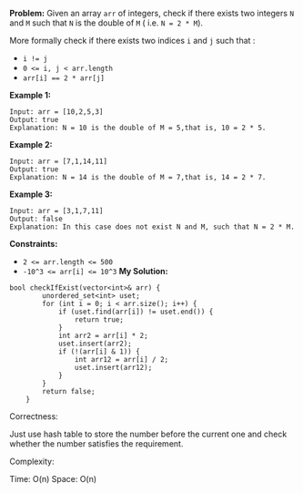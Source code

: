 **Problem:**
Given an array `arr` of integers, check if there exists two integers `N` and `M` such that `N` is the double of `M` ( i.e. `N = 2 * M`).

More formally check if there exists two indices `i` and `j` such that :

- `i != j`
- `0 <= i, j < arr.length`
- `arr[i] == 2 * arr[j]`

 

**Example 1:**

```
Input: arr = [10,2,5,3]
Output: true
Explanation: N = 10 is the double of M = 5,that is, 10 = 2 * 5.
```

**Example 2:**

```
Input: arr = [7,1,14,11]
Output: true
Explanation: N = 14 is the double of M = 7,that is, 14 = 2 * 7.
```

**Example 3:**

```
Input: arr = [3,1,7,11]
Output: false
Explanation: In this case does not exist N and M, such that N = 2 * M.
```

 

**Constraints:**

- `2 <= arr.length <= 500`
- `-10^3 <= arr[i] <= 10^3`
**My Solution:**
```
bool checkIfExist(vector<int>& arr) {
        unordered_set<int> uset;
        for (int i = 0; i < arr.size(); i++) {
            if (uset.find(arr[i]) != uset.end()) {
                return true;
            }
            int arr2 = arr[i] * 2;
            uset.insert(arr2);
            if (!(arr[i] & 1)) {
                int arr12 = arr[i] / 2;
                uset.insert(arr12);
            }
        }
        return false;
    }
```
Correctness:

Just use hash table to store the number before the current one and check whether the number satisfies the requirement.

Complexity:

Time: O(n)
Space: O(n)